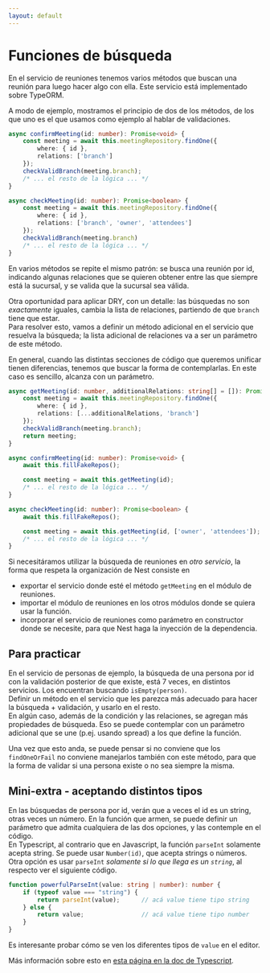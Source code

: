 ```yaml
---
layout: default
---
```


# Funciones de búsqueda
En el servicio de reuniones tenemos varios métodos que buscan una reunión para luego hacer algo con ella. Este servicio está implementado sobre TypeORM.

A modo de ejemplo, mostramos el principio de dos de los métodos, de los que uno es el que usamos como ejemplo al hablar de validaciones.
``` typescript
async confirmMeeting(id: number): Promise<void> {
    const meeting = await this.meetingRepository.findOne({
        where: { id },
        relations: ['branch']
    });
    checkValidBranch(meeting.branch);
    /* ... el resto de la lógica ... */
}

async checkMeeting(id: number): Promise<boolean> {
    const meeting = await this.meetingRepository.findOne({
        where: { id },
        relations: ['branch', 'owner', 'attendees']
    });
    checkValidBranch(meeting.branch)
    /* ... el resto de la lógica ... */
}
```

En varios métodos se repite el mismo patrón: se busca una reunión por id, indicando algunas relaciones que se quieren obtener entre las que siempre está la sucursal, y se valida que la sucursal sea válida.

Otra oportunidad para aplicar DRY, con un detalle: las búsquedas no son _exactamente_ iguales, cambia la lista de relaciones, partiendo de que `branch` tiene que estar.  
Para resolver esto, vamos a definir un método adicional en el servicio que resuelva la búsqueda; la lista adicional de relaciones va a ser un parámetro de este método. 

En general, cuando las distintas secciones de código que queremos unificar tienen diferencias, tenemos que buscar la forma de contemplarlas. En este caso es sencillo, alcanza con un parámetro. 

``` typescript
async getMeeting(id: number, additionalRelations: string[] = []): Promise<Meeting> {
    const meeting = await this.meetingRepository.findOne({
        where: { id },
        relations: [...additionalRelations, 'branch']
    });
    checkValidBranch(meeting.branch);
    return meeting;
}

async confirmMeeting(id: number): Promise<void> {
    await this.fillFakeRepos();

    const meeting = await this.getMeeting(id);
    /* ... el resto de la lógica ... */
}

async checkMeeting(id: number): Promise<boolean> {
    await this.fillFakeRepos();

    const meeting = await this.getMeeting(id, ['owner', 'attendees']);
    /* ... el resto de la lógica ... */
}
```

Si necesitáramos utilizar la búsqueda de reuniones en _otro servicio_, la forma que respeta la organización de Nest consiste en 
- exportar el servicio donde esté el método `getMeeting` en el módulo de reuniones.
- importar el módulo de reuniones en los otros módulos donde se quiera usar la función.
- incorporar el servicio de reuniones como parámetro en constructor donde se necesite, para que Nest haga la inyección de la dependencia.


## Para practicar
En el servicio de personas de ejemplo, la búsqueda de una persona por id con la validación posterior de que existe, está 7 veces, en distintos servicios. Los encuentran buscando `isEmpty(person)`.  
Definir un método en el servicio que les parezca más adecuado para hacer la búsqueda + validación, y usarlo en el resto.  
En algún caso, además de la condición y las relaciones, se agregan más propiedades de búsqueda. Eso se puede contemplar con un parámetro adicional que se une (p.ej. usando spread) a los que define la función.

Una vez que esto anda, se puede pensar si no conviene que los `findOneOrFail` no conviene manejarlos también con este método, para que la forma de validar si una persona existe o no sea siempre la misma.


## Mini-extra - aceptando distintos tipos
En las búsquedas de persona por id, verán que a veces el id es un string, otras veces un número. En la función que armen, se puede definir un parámetro que admita cualquiera de las dos opciones, y las contemple en el código.  
En Typescript, al contrario que en Javascript, la función `parseInt` solamente acepta string. Se puede usar `Number(id)`, que acepta strings o números. Otra opción es usar `parseInt` _solamente si lo que llega es un `string`_, al respecto ver el siguiente código.
``` typescript
function powerfulParseInt(value: string | number): number {
    if (typeof value === "string") {
        return parseInt(value);      // acá value tiene tipo string
    } else {
        return value;                // acá value tiene tipo number
    }
}
```
Es interesante probar cómo se ven los diferentes tipos de `value` en el editor.

Más información sobre esto en [esta página en la doc de Typescript](https://www.typescriptlang.org/docs/handbook/advanced-types.html).

